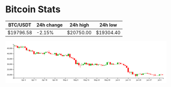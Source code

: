 # Bitcoin Stats

BTC/USDT|24h change|24h high|24h low|
|---|---|---|---|
|$19796.58|-2.15%|$20750.00|$19304.40|

<img src="./chart.svg">
